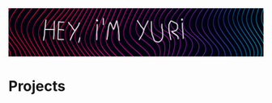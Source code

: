 <img src="https://github.com/YuriHenriqueRezende/Projects/blob/main/other/logo.jpg" alt="header">

# Projects
